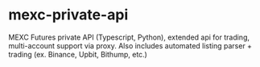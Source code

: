 # mexc-private-api
MEXC Futures private API (Typescript, Python), extended api for trading, multi-account support via proxy. Also includes automated listing parser + trading (ex. Binance, Upbit, Bithump, etc.)
